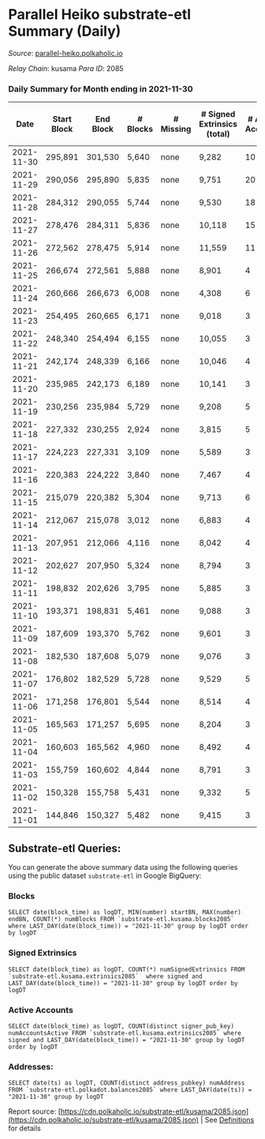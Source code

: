# Parallel Heiko substrate-etl Summary (Daily)

_Source_: [parallel-heiko.polkaholic.io](https://parallel-heiko.polkaholic.io)

*Relay Chain*: kusama
*Para ID*: 2085



### Daily Summary for Month ending in 2021-11-30


| Date | Start Block | End Block | # Blocks | # Missing | # Signed Extrinsics (total) | # Active Accounts | # Addresses with Balances | # Events | # Transfers | # XCM Transfers In | # XCM Transfers Out |
| ---- | ----------- | --------- | -------- | --------- | --------------------------- | ----------------- | ------------------------- | -------- | ----------- | ------------------ | ------------------- |
| 2021-11-30 | 295,891 | 301,530 | 5,640 | none  | 9,282 | 10 | 10,718 | 29,871 | 2 ($1,886.76) | 3 ($3,329.25) |   |
| 2021-11-29 | 290,056 | 295,890 | 5,835 | none  | 9,751 | 20 | 10,716 | 31,200 | 1 ($35.77) | 1 ($333.70) |   |
| 2021-11-28 | 284,312 | 290,055 | 5,744 | none  | 9,530 | 18 | 10,715 | 30,575 |   | 1 ($16.27) |   |
| 2021-11-27 | 278,476 | 284,311 | 5,836 | none  | 10,118 | 15 | 10,714 | 40,774 | 6 ($1,438.12) | 3 ($1,027.77) | 3 ($3,845.92) |
| 2021-11-26 | 272,562 | 278,475 | 5,914 | none  | 11,559 | 11 | 10,714 | 72,771 | 1 ($1.79) | 2 ($399.61) |   |
| 2021-11-25 | 266,674 | 272,561 | 5,888 | none  | 8,901 | 4 | 10,711 | 29,582 |   |   |   |
| 2021-11-24 | 260,666 | 266,673 | 6,008 | none  | 4,308 | 6 | 10,711 | 21,895 | 265 ($397,383.20) | 4 ($6,775.72) |   |
| 2021-11-23 | 254,495 | 260,665 | 6,171 | none  | 9,018 | 3 | 10,502 | 30,384 |   |   |   |
| 2021-11-22 | 248,340 | 254,494 | 6,155 | none  | 10,055 | 3 | 10,502 | 32,433 |   | 1 ($346.75) |   |
| 2021-11-21 | 242,174 | 248,339 | 6,166 | none  | 10,046 | 4 | 10,501 | 32,431 |   |   |   |
| 2021-11-20 | 235,985 | 242,173 | 6,189 | none  | 10,141 | 3 | 10,501 | 32,672 |   | 1 ($3.65) |   |
| 2021-11-19 | 230,256 | 235,984 | 5,729 | none  | 9,208 | 5 | 10,500 | 29,889 | 1 ($0.89) |   |   |
| 2021-11-18 | 227,332 | 230,255 | 2,924 | none  | 3,815 | 5 | 10,500 | 21,802 | 1,636 ($184,038.78) |   |   |
| 2021-11-17 | 224,223 | 227,331 | 3,109 | none  | 5,589 | 3 | 8,872 | 17,403 |   | 1 ($371.35) |   |
| 2021-11-16 | 220,383 | 224,222 | 3,840 | none  | 7,467 | 4 | 8,872 | 22,633 | 1 ($110.65) | 2 ($649.24) |   |
| 2021-11-15 | 215,079 | 220,382 | 5,304 | none  | 9,713 | 6 | 8,871 | 75,131 | 8,843 ($5,144,136.38) | 1 ($422.55) |   |
| 2021-11-14 | 212,067 | 215,078 | 3,012 | none  | 6,883 | 4 | 38 | 19,808 | 7 ($3,754.22) |   |   |
| 2021-11-13 | 207,951 | 212,066 | 4,116 | none  | 8,042 | 4 | 38 | 24,379 | 7 ($3,822.54) | 6 ($611.97) | 2 ($569.89) |
| 2021-11-12 | 202,627 | 207,950 | 5,324 | none  | 8,794 | 3 | 33 | 28,245 |   | 1 ($818.70) |   |
| 2021-11-11 | 198,832 | 202,626 | 3,795 | none  | 5,885 | 3 | 32 | 19,371 |   | 1 ($450.40) |   |
| 2021-11-10 | 193,371 | 198,831 | 5,461 | none  | 9,088 | 3 | 31 | 29,116 |   | 2 ($2,580.20) |   |
| 2021-11-09 | 187,609 | 193,370 | 5,762 | none  | 9,601 | 3 | 29 | 30,735 |   | 1 ($503.63) |   |
| 2021-11-08 | 182,530 | 187,608 | 5,079 | none  | 9,076 | 3 | 28 | 28,334 |   | 3 ($1,883.47) |   |
| 2021-11-07 | 176,802 | 182,529 | 5,728 | none  | 9,529 | 5 | 25 | 30,533 | 1 ($48.73) | 2 ($29.61) |   |
| 2021-11-06 | 171,258 | 176,801 | 5,544 | none  | 8,514 | 4 | 24 | 28,143 | 2 ($800.40) | 3 ($148.52) |   |
| 2021-11-05 | 165,563 | 171,257 | 5,695 | none  | 8,204 | 3 | 22 | 27,822 |   | 3 ($927.63) |   |
| 2021-11-04 | 160,603 | 165,562 | 4,960 | none  | 8,492 | 4 | 20 | 26,914 | 1 ($168.82) | 1 ($78.08) |   |
| 2021-11-03 | 155,759 | 160,602 | 4,844 | none  | 8,791 | 3 | 19 | 27,293 |   | 3 ($249.67) |   |
| 2021-11-02 | 150,328 | 155,758 | 5,431 | none  | 9,332 | 5 | 17 | 29,567 | 10 ($3,778.58) | 2 ($84.08) |   |
| 2021-11-01 | 144,846 | 150,327 | 5,482 | none  | 9,415 | 3 | 16 | 29,797 |   |   |   |

## Substrate-etl Queries:
You can generate the above summary data using the following queries using the public dataset `substrate-etl` in Google BigQuery:


### Blocks
```
SELECT date(block_time) as logDT, MIN(number) startBN, MAX(number) endBN, COUNT(*) numBlocks FROM `substrate-etl.kusama.blocks2085`  where LAST_DAY(date(block_time)) = "2021-11-30" group by logDT order by logDT
```


### Signed Extrinsics
```
SELECT date(block_time) as logDT, COUNT(*) numSignedExtrinsics FROM `substrate-etl.kusama.extrinsics2085`  where signed and LAST_DAY(date(block_time)) = "2021-11-30" group by logDT order by logDT
```


### Active Accounts
```
SELECT date(block_time) as logDT, COUNT(distinct signer_pub_key) numAccountsActive FROM `substrate-etl.kusama.extrinsics2085` where signed and LAST_DAY(date(block_time)) = "2021-11-30" group by logDT order by logDT
```


### Addresses:
```
SELECT date(ts) as logDT, COUNT(distinct address_pubkey) numAddress FROM `substrate-etl.polkadot.balances2085` where LAST_DAY(date(ts)) = "2021-11-30" group by logDT
```



Report source: [https://cdn.polkaholic.io/substrate-etl/kusama/2085.json](https://cdn.polkaholic.io/substrate-etl/kusama/2085.json) | See [Definitions](/DEFINITIONS.md) for details
